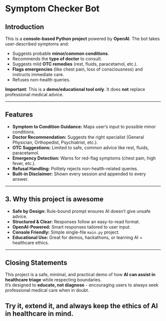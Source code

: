 # Symptom Checker Bot

## Introduction

This is a **console-based Python project** powered by **OpenAI**.
The bot takes user-described symptoms and:

* Suggests probable **minor/common conditions**.
* Recommends the **type of doctor** to consult.
* Suggests mild **OTC remedies** (rest, fluids, paracetamol, etc.).
* **Flags emergencies** (like chest pain, loss of consciousness) and instructs immediate care.
* Refuses non-health queries.

**Important**: This is a **demo/educational tool only**. It does **not** replace professional medical advice.

---

## Features

* **Symptom to Condition Guidance:** Maps user’s input to possible minor conditions.
* **Doctor Recommendation:**  Suggests the right specialist (General Physician, Orthopedist, Psychiatrist, etc.).
* **OTC Suggestions:**  Limited to safe, common advice like rest, fluids, paracetamol.
* **Emergency Detection:**  Warns for red-flag symptoms (chest pain, high fever, etc.).
* **Refusal Handling:**  Politely rejects non-health-related queries.
* **Built-in Disclaimer:**  Shown every session and appended to every answer.

---

## 3. Why this project is awesome

* **Safe by Design:**  Rule-bound prompt ensures AI doesn’t give unsafe advice.
* **Structured & Clear:**  Responses follow an easy-to-read format.
* **OpenAI-Powered:**  Smart responses tailored to user input.
* **Console Friendly:**  Simple single-file `main.py` project.
* **Educational Use:**  Great for demos, hackathons, or learning AI + healthcare ethics.

---

## Closing Statements

This project is a safe, minimal, and practical demo of how **AI can assist in healthcare triage** while respecting boundaries.  
It’s designed to **educate, not diagnose** - encouraging users to always seek professional medical care when in doubt.

Try it, extend it, and always keep the **ethics of AI in healthcare** in mind.
---
